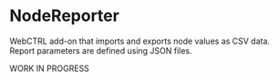 # NodeReporter

WebCTRL add-on that imports and exports node values as CSV data. Report parameters are defined using JSON files.

WORK IN PROGRESS